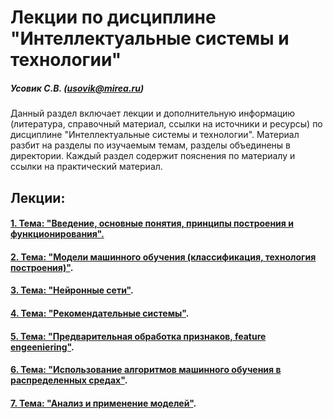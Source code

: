 Лекции по дисциплине "Интеллектуальные системы и технологии"
======================
##### Усовик С.В. (usovik@mirea.ru)

Данный раздел включает лекции и дополнительную информацию (литература, справочный материал, ссылки на источники и ресурсы) по дисциплине "Интеллектуальные системы и технологии". Материал разбит на разделы по изучаемым темам, разделы объединены в директории. Каждый раздел содержит пояснения по материалу и ссылки на практический материал.

Лекции:
----

#### [1. Тема: "Введение, основные понятия, принципы построения и функционирования".](/Lectures/1.%20Введение,%20основные%20понятия,%20принципы%20построения%20и%20функционирования)

#### [2. Тема: "Модели машинного обучения (классификация, технология построения)"](/Lectures/2.%20Модели%20машинного%20обучения%20(классификация,%20технология%20построения)).

#### [3. Тема: "Нейронные сети"](/Lectures/3.%20Нейронные%20сети).

#### [4. Тема: "Рекомендательные системы"](/Lectures/4.%20Рекомендательные%20системы).

#### [5. Тема: "Предварительная обработка признаков, feature engeeniering"](/Lectures/5.%20Предварительная%20обработка%20признаков,%20feature%20engeeniering).

#### [6. Тема: "Использование алгоритмов машинного обучения в распределенных средах"](/Lectures/6.%20Использование%20алгоритмов%20машинного%20обучения%20в%20распределенных%20средах).

#### [7. Тема: "Анализ и применение моделей"](/Lectures/7.%20Анализ%20и%20применение%20моделей).

